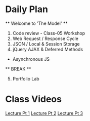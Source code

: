 # Daily Plan

** Welcome to 'The Model' **

1. Code review - Class-05 Workshop
2. Web Request / Response Cycle
3. JSON / Local & Session Storage
4. jQuery AJAX & Deferred Methods
  - Asynchronous JS

  ** BREAK **

5. Portfolio Lab


# Class Videos
[Lecture Pt 1]()
[Lecture Pt 2]()
[Lecture Pt 3]()
